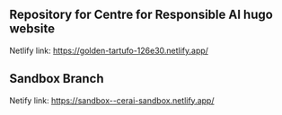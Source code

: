 ## Repository for Centre for Responsible AI hugo website

Netlify link: https://golden-tartufo-126e30.netlify.app/

## Sandbox Branch

Netify link: https://sandbox--cerai-sandbox.netlify.app/
